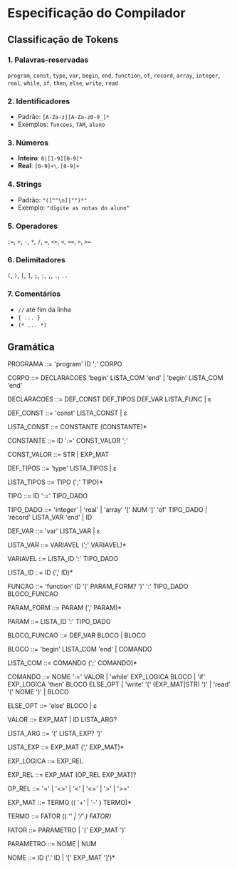 # Especificação do Compilador

## Classificação de Tokens

### 1. Palavras-reservadas
`program`, `const`, `type`, `var`, `begin`, `end`, `function`, `of`, `record`, `array`, `integer`, `real`, `while`, `if`, `then`, `else`, `write`, `read`

### 2. Identificadores
- Padrão: `[A-Za-z][A-Za-z0-9_]*`
- Exemplos: `funcoes`, `TAM`, `aluno`

### 3. Números
- **Inteiro**: `0|[1-9][0-9]*`
- **Real**: `[0-9]+\.[0-9]+`

### 4. Strings
- Padrão: `"([^"\n]|"")*"`
- Exemplo: `"digite as notas do aluno"`

### 5. Operadores
`:=`, `+`, `-`, `*`, `/`, `=`, `<>`, `<`, `<=`, `>`, `>=`

### 6. Delimitadores
`(`, `)`, `[`, `]`, `;`, `:`, `,`, `.`, `..`

### 7. Comentários
- `//` até fim da linha
- `{ ... }`
- `(* ... *)`

## Gramática
PROGRAMA ::= 'program' ID ';' CORPO

CORPO ::= DECLARACOES 'begin' LISTA_COM 'end' 
        | 'begin' LISTA_COM 'end'

DECLARACOES ::= DEF_CONST DEF_TIPOS DEF_VAR LISTA_FUNC 
              | ε

DEF_CONST ::= 'const' LISTA_CONST 
            | ε

LISTA_CONST ::= CONSTANTE (CONSTANTE)*

CONSTANTE ::= ID ':=' CONST_VALOR ';'

CONST_VALOR ::= STR | EXP_MAT

DEF_TIPOS ::= 'type' LISTA_TIPOS 
            | ε

LISTA_TIPOS ::= TIPO (';' TIPO)*

TIPO ::= ID ':=' TIPO_DADO

TIPO_DADO ::= 'integer' 
            | 'real' 
            | 'array' '[' NUM ']' 'of' TIPO_DADO 
            | 'record' LISTA_VAR 'end' 
            | ID

DEF_VAR ::= 'var' LISTA_VAR 
          | ε

LISTA_VAR ::= VARIAVEL (';' VARIAVEL)*

VARIAVEL ::= LISTA_ID ':' TIPO_DADO

LISTA_ID ::= ID (',' ID)*

FUNCAO ::= 'function' ID '(' PARAM_FORM? ')' ':' TIPO_DADO BLOCO_FUNCAO

PARAM_FORM ::= PARAM (',' PARAM)*

PARAM ::= LISTA_ID ':' TIPO_DADO

BLOCO_FUNCAO ::= DEF_VAR BLOCO 
               | BLOCO

BLOCO ::= 'begin' LISTA_COM 'end' 
        | COMANDO

LISTA_COM ::= COMANDO (';' COMANDO)*

COMANDO ::= NOME ':=' VALOR 
          | 'while' EXP_LOGICA BLOCO 
          | 'if' EXP_LOGICA 'then' BLOCO ELSE_OPT 
          | 'write' '(' (EXP_MAT|STR) ')' 
          | 'read' '(' NOME ')' 
          | BLOCO

ELSE_OPT ::= 'else' BLOCO 
           | ε

VALOR ::= EXP_MAT 
        | ID LISTA_ARG?

LISTA_ARG ::= '(' LISTA_EXP? ')'

LISTA_EXP ::= EXP_MAT (',' EXP_MAT)*

EXP_LOGICA ::= EXP_REL

EXP_REL ::= EXP_MAT (OP_REL EXP_MAT)?

OP_REL ::= '=' | '<>' | '<' | '<=' | '>' | '>='

EXP_MAT ::= TERMO (( '+' | '-' ) TERMO)*

TERMO ::= FATOR (( '*' | '/' ) FATOR)*

FATOR ::= PARAMETRO 
        | '(' EXP_MAT ')'

PARAMETRO ::= NOME | NUM

NOME ::= ID ('.' ID | '[' EXP_MAT ']')*